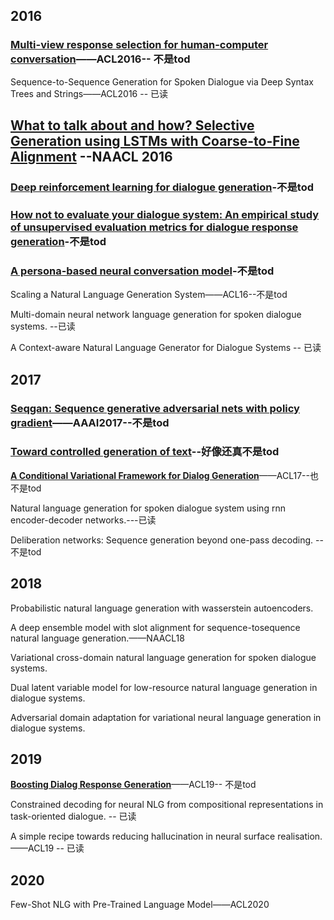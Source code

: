 ## 2016

### [Multi-view response selection for human-computer conversation](https://www.aclweb.org/anthology/D16-1036.pdf)——ACL2016-- 不是tod

Sequence-to-Sequence Generation for Spoken Dialogue via Deep Syntax Trees and Strings——ACL2016 -- 已读

## [What to talk about and how? Selective Generation using LSTMs with Coarse-to-Fine Alignment](https://www.aclweb.org/anthology/N16-1086.pdf)  --NAACL 2016

### [Deep reinforcement learning for dialogue generation](https://arxiv.org/abs/1606.01541)-不是tod

### [How not to evaluate your dialogue system: An empirical study of unsupervised evaluation metrics for dialogue response generation](https://arxiv.org/abs/1603.08023)-不是tod

### [A persona-based neural conversation model](https://arxiv.org/abs/1603.06155)-不是tod

Scaling a Natural Language Generation System——ACL16--不是tod

Multi-domain neural network language generation for spoken dialogue systems. --已读

A Context-aware Natural Language Generator for Dialogue Systems -- 已读

## 2017

### [Seqgan: Sequence generative adversarial nets with policy gradient](https://ojs.aaai.org/index.php/AAAI/article/view/10804)——AAAI2017--不是tod

### [Toward controlled generation of text](http://proceedings.mlr.press/v70/hu17e.html)--好像还真不是tod

**[A Conditional Variational Framework for Dialog Generation](https://www.aclweb.org/anthology/P17-2080/)**——ACL17--也不是tod

Natural language generation for spoken dialogue system using rnn encoder-decoder networks.---已读

Deliberation networks: Sequence generation beyond one-pass decoding. --不是tod

## 2018

Probabilistic natural language generation with wasserstein autoencoders.

A deep ensemble model with slot alignment for sequence-tosequence natural language generation.——NAACL18

Variational cross-domain natural language generation for spoken dialogue systems.

Dual latent variable model for low-resource natural language generation in dialogue systems.

Adversarial domain adaptation for variational neural language generation in dialogue systems.

## 2019

**[Boosting Dialog Response Generation](https://www.aclweb.org/anthology/P19-1005/)**——ACL19-- 不是tod

 Constrained decoding for neural NLG from compositional representations in task-oriented dialogue. -- 已读

A simple recipe towards reducing hallucination in neural surface realisation.——ACL19 -- 已读

## 2020

Few-Shot NLG with Pre-Trained Language Model——ACL2020

